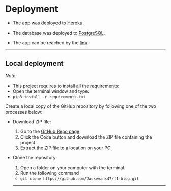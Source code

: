 # Deployment

- The app was deployed to [Heroku](https://dashboard.heroku.com).
- The database was deployed to [PostgreSQL](https://dbs.ci-dbs.net/).

- The app can be reached by the [link](https://f1-blog-project-4-e7ef4f08fdeb.herokuapp.com/).

---

## Local deployment

*Note:*
  - This project requires to install all the requirements:
  - Open the terminal window and type:
  - `pip3 install -r requirements.txt`

Create a local copy of the GitHub repository by following one of the two processes below:

- Download ZIP file:
  1. Go to the [GitHub Repo page](https://github.com/Jackevans47/f1-blog).
  1. Click the Code button and download the ZIP file containing the project.
  1. Extract the ZIP file to a location on your PC.

- Clone the repository:
  1. Open a folder on your computer with the terminal.
  1. Run the following command
  - `git clone https://github.com/Jackevans47/f1-blog.git`
 
  ---

  

